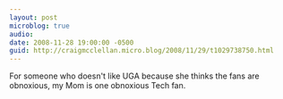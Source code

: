 ```yaml
---
layout: post
microblog: true
audio: 
date: 2008-11-28 19:00:00 -0500
guid: http://craigmcclellan.micro.blog/2008/11/29/t1029738750.html
---
```

For someone who doesn't like UGA because she thinks the fans are obnoxious, my Mom is one obnoxious Tech fan.
